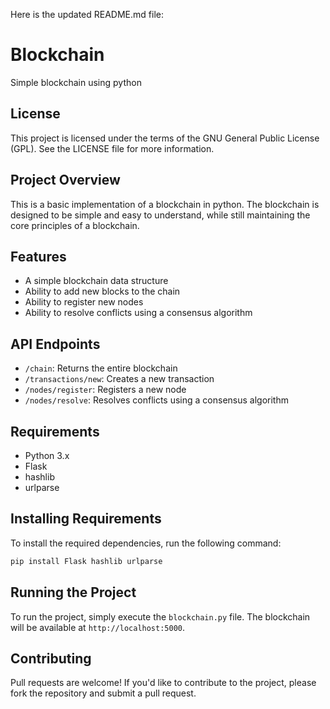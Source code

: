 

Here is the updated README.md file:


# Blockchain
Simple blockchain using python

## License
This project is licensed under the terms of the GNU General Public License (GPL). See the LICENSE file for more information.

## Project Overview
This is a basic implementation of a blockchain in python. The blockchain is designed to be simple and easy to understand, while still maintaining the core principles of a blockchain.

## Features
* A simple blockchain data structure
* Ability to add new blocks to the chain
* Ability to register new nodes
* Ability to resolve conflicts using a consensus algorithm

## API Endpoints
* `/chain`: Returns the entire blockchain
* `/transactions/new`: Creates a new transaction
* `/nodes/register`: Registers a new node
* `/nodes/resolve`: Resolves conflicts using a consensus algorithm

## Requirements
* Python 3.x
* Flask
* hashlib
* urlparse

## Installing Requirements
To install the required dependencies, run the following command:
```bash
pip install Flask hashlib urlparse
```
## Running the Project
To run the project, simply execute the `blockchain.py` file. The blockchain will be available at `http://localhost:5000`.

## Contributing
Pull requests are welcome! If you'd like to contribute to the project, please fork the repository and submit a pull request.